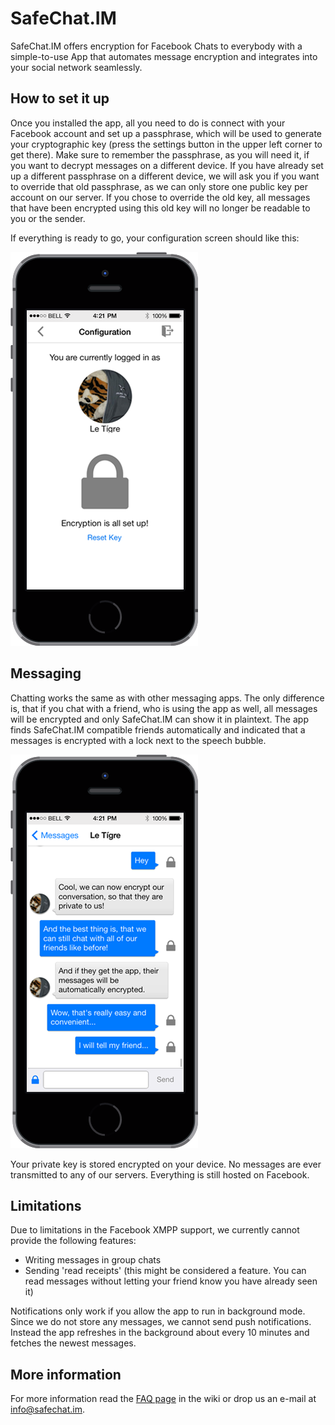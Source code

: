 SafeChat.IM
========

SafeChat.IM offers encryption for Facebook Chats to everybody with a simple-to-use App that automates message encryption and integrates into your social network seamlessly.

## How to set it up

Once you installed the app, all you need to do is connect with your Facebook account and set up a passphrase, which will be used to generate your cryptographic key (press the settings button in the upper left corner to get there). Make sure to remember the passphrase, as you will need it, if you want to decrypt messages on a different device. If you have already set up a different passphrase on a different device, we will ask you if you want to override that old passphrase, as we can only store one public key per account on our server. If you chose to override the old key, all messages that have been encrypted using this old key will no longer be readable to you or the sender.

If everything is ready to go, your configuration screen should like this:

![Configruation screen with encryption set up](http://github.com/fleupold/SafeChat/raw/master/Screenshots/small/configuration.png)

## Messaging

Chatting works the same as with other messaging apps. The only difference is, that if you chat with a friend, who is using the app as well, all messages will be encrypted and only SafeChat.IM can show it in plaintext. The app finds SafeChat.IM compatible friends automatically and indicated that a messages is encrypted with a lock next to the speech bubble.

![Encrypted Messages are indicated with a lock](http://github.com/fleupold/SafeChat/raw/master/Screenshots/small/message_detail.png)

Your private  key is stored encrypted on your device. No messages are ever transmitted to any of our servers. Everything is still hosted on Facebook. 

## Limitations
Due to limitations in the Facebook XMPP support, we currently cannot provide the following features:
* Writing messages in group chats
* Sending 'read receipts' (this might be considered a feature. You can read messages without letting your friend know you have already seen it)

Notifications only work if you allow the app to run in background mode. Since we do not store any messages, we cannot send push notifications. Instead the app refreshes in the background about every 10 minutes and fetches the newest messages.

## More information

For more information read the [FAQ page](https://github.com/fleupold/SafeChat/wiki/FAQ) in the wiki or drop us an e-mail at info@safechat.im.
